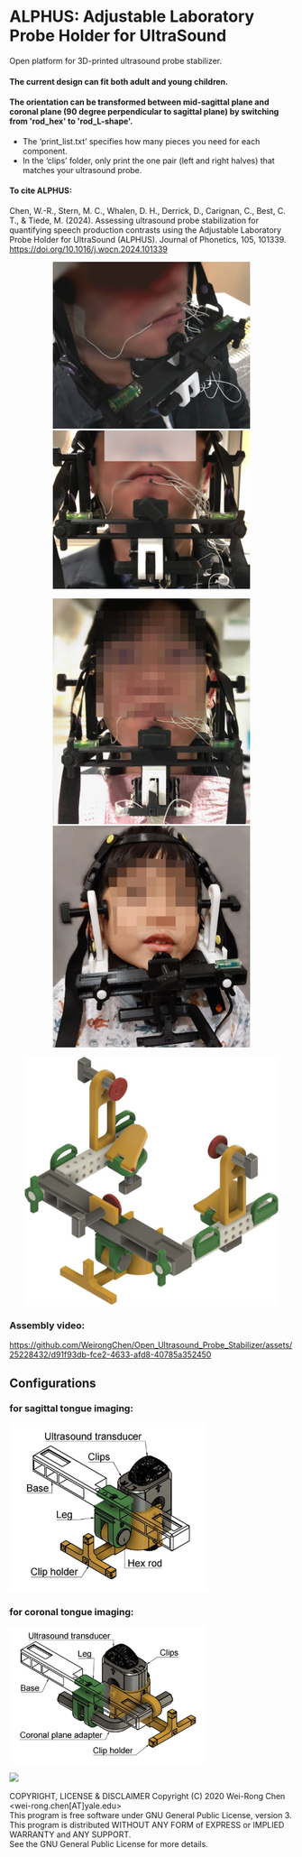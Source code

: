 # ALPHUS: Adjustable Laboratory Probe Holder for UltraSound
Open platform for 3D-printed ultrasound probe stabilizer.
#### The current design can fit both adult and young children.
#### The orientation can be transformed between mid-sagittal plane and coronal plane (90 degree perpendicular to sagittal plane) by switching from 'rod_hex' to 'rod_L-shape'.
- The ‘print_list.txt’ specifies how many pieces you need for each component. 
- In the ‘clips’ folder, only print the one pair (left and right halves) that matches your ultrasound probe.

#### To cite ALPHUS:
Chen, W.-R., Stern, M. C., Whalen, D. H., Derrick, D., Carignan, C., Best, C. T., & Tiede, M. (2024). Assessing ultrasound probe stabilization for quantifying speech production contrasts using the Adjustable Laboratory Probe Holder for UltraSound (ALPHUS). Journal of Phonetics, 105, 101339. https://doi.org/10.1016/j.wocn.2024.101339 

<p align="center">
  <img src="./figs/pic_cor01.jpg" width="350">
<img src="./figs/pic_cor02.jpg" width="350">
</p>
<p align="center">
  <img src="./figs/pic_sag01.jpg" width="350">
  <img src="./figs/pic_kid01.jpg" width="350">
</p>
<p align="center">
  <img src="./figs/2023_OUPS_CAD-fig.jpg" width="450">
</p>

### Assembly video:

https://github.com/WeirongChen/Open_Ultrasound_Probe_Stabilizer/assets/25228432/d91f93db-fce2-4633-afd8-40785a352450


## Configurations
###  for sagittal tongue imaging:
<p align="left">
<img src="./figs/Probe-assembly-sagittal.jpg" width="350">
</p>

### for coronal tongue imaging:
<p align="left">
<img src="./figs/Probe-assembly-coronal.jpg" width="350">
</p>

<img src="./figs/MM01_dissemble.mp4" width="350">
<!-- https://github.com/WeirongChen/Open_Ultrasound_Probe_Stabilizer/blob/main/figs/MM01_dissemble.mp4 -->


COPYRIGHT, LICENSE & DISCLAIMER
Copyright (C) 2020 Wei-Rong Chen <wei-rong.chen[AT]yale.edu>  
This program is free software under GNU General Public License, version 3.  
This program is distributed WITHOUT ANY FORM of EXPRESS or IMPLIED WARRANTY and ANY SUPPORT.    
See the GNU General Public License for more details.  
